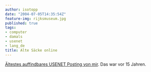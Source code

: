 ```yaml
---
author: isotopp
date: "2004-07-05T14:35:54Z"
feature-img: rijksmuseum.jpg
published: true
tags:
- computer
- damals
- usenet
- lang_de
title: Alte Säcke online
---
```

[Ältestes auffindbares USENET Posting von mir](https://groups.google.com/g/sub.sources.unix/c/a6bP7qb_ML4/m/QMCgRGKa4zUJ). Das war vor 15 Jahren.
